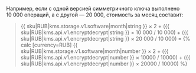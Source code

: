 Например, если c одной версией симметричного ключа выполнено 10&nbsp;000 операций, а с другой — 20&nbsp;000, стоимость за месяц составит:

> {{ sku|RUB|kms.storage.v1.software|month|string }}&nbsp;×&nbsp;2 + ({{ sku|RUB|kms.api.v1.encryptdecrypt|string }}&nbsp;×&nbsp;10&nbsp;000&nbsp;/&nbsp;10&nbsp;000) + ({{ sku|RUB|kms.api.v1.encryptdecrypt|string }}&nbsp;×&nbsp;20&nbsp;000&nbsp;/&nbsp;10&nbsp;000) = {% calc [currency=RUB] {{ sku|RUB|kms.storage.v1.software|month|number }} × 2 + ({{ sku|RUB|kms.api.v1.encryptdecrypt|number }} × 10000 / 10000) + ({{ sku|RUB|kms.api.v1.encryptdecrypt|number }} × 20000 / 10000) %}